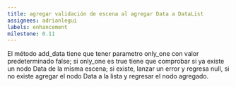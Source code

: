 ```yaml
---
title: agregar validación de escena al agregar Data a DataList
assignees: adrianlegui
labels: enhancement
milestone: 0.11
---
```

El método add_data tiene que tener parametro only_one con valor predeterminado false; si only_one es true tiene que comprobar si ya existe un nodo Data de la misma escena; si existe, lanzar un error y regresa null, si no existe agregar el nodo Data a la lista y regresar el nodo agregado.